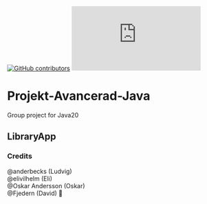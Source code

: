 [![GitHub contributors](https://img.shields.io/github/contributors/Naereen/StrapDown.js.svg)](https://GitHub.com/Naereen/StrapDown.js/graphs/contributors/)
[![Only 32 Kb](https://badge-size.herokuapp.com/Naereen/StrapDown.js/master/strapdown.min.js)](https://github.com/Naereen/StrapDown.js/blob/master/strapdown.min.js)


# Projekt-Avancerad-Java
Group project for Java20



## LibraryApp

### Credits
@anderbecks (Ludvig)<br>
@elivilhelm (Eli)<br>
@Oskar Andersson (Oskar)<br>
@Fjedern (David) :t-rex:
